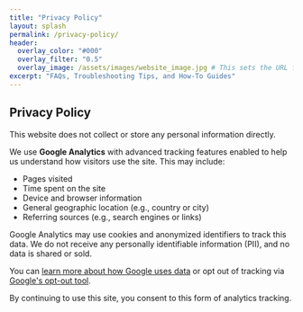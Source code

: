 ```yaml
---
title: "Privacy Policy"
layout: splash
permalink: /privacy-policy/
header:
  overlay_color: "#000"
  overlay_filter: "0.5"
  overlay_image: /assets/images/website_image.jpg # This sets the URL for this page
excerpt: "FAQs, Troubleshooting Tips, and How-To Guides"
---
```


## Privacy Policy

This website does not collect or store any personal information directly.

We use **Google Analytics** with advanced tracking features enabled to help us understand how visitors use the site. This may include:

- Pages visited
- Time spent on the site
- Device and browser information
- General geographic location (e.g., country or city)
- Referring sources (e.g., search engines or links)

Google Analytics may use cookies and anonymized identifiers to track this data. We do not receive any personally identifiable information (PII), and no data is shared or sold.

You can [learn more about how Google uses data](https://policies.google.com/technologies/partner-sites) or opt out of tracking via [Google's opt-out tool](https://tools.google.com/dlpage/gaoptout).

By continuing to use this site, you consent to this form of analytics tracking.

